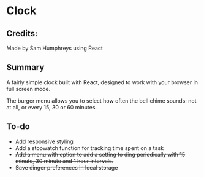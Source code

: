# Clock

## Credits:

Made by Sam Humphreys using React

## Summary

A fairly simple clock built with React, designed to work with your browser in full screen mode.

The burger menu allows you to select how often the bell chime sounds: not at all, or every 15, 30 or 60 minutes.

## To-do

* Add responsive styling
* Add a stopwatch function for tracking time spent on a task
* <s>Add a menu with option to add a setting to ding periodically with 15 minute, 30 minute and 1 hour intervals.</s>
* <s>Save dinger preferences in local storage</s>